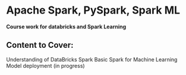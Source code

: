 # Apache Spark, PySpark, Spark ML

**Course work for databricks and Spark Learning**

##  Content to Cover:
Understanding of DataBricks
Spark Basic
Spark for Machine Learning
Model deployment (in progress)
